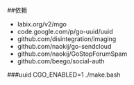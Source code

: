 ##依赖

*  labix.org/v2/mgo
*  code.google.com/p/go-uuid/uuid
*  github.com/disintegration/imaging
*  github.com/naokij/go-sendcloud
*  github.com/naokij/GoStopForumSpam
*  github.com/beego/social-auth


###uuid
 CGO_ENABLED=1 ./make.bash 